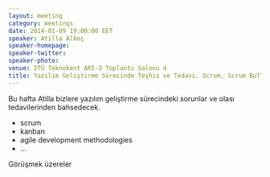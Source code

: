 ```yaml
---
layout: meeting
category: meetings
date: 2014-01-09 19:00:00 EET
speaker: Atilla Alkoç
speaker-homepage:
speaker-twitter:
speaker-photo:
venue: ITÜ Teknokent ARI-3 Toplantı Salonu 4
title: Yazılım Geliştirme Sürecinde Teşhis ve Tedavi. Scrum, Scrum BuTT, Scrum And
---
```


Bu hafta Atilla bizlere yazılım geliştirme sürecindeki sorunlar ve olası tedavilerinden bahsedecek.

* scrum
* kanban
* agile development methodologies
* ...

Görüşmek üzereler


